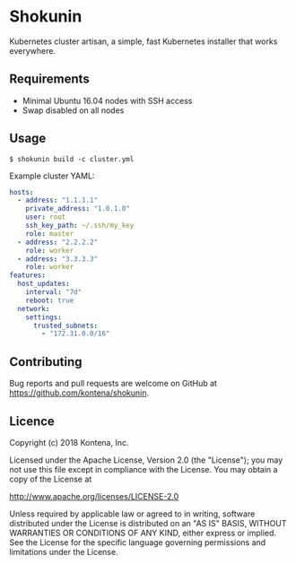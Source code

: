 # Shokunin

Kubernetes cluster artisan, a simple, fast Kubernetes installer that works everywhere.

## Requirements

- Minimal Ubuntu 16.04 nodes with SSH access
- Swap disabled on all nodes

## Usage

```
$ shokunin build -c cluster.yml
```

Example cluster YAML:

```yaml
hosts:
  - address: "1.1.1.1"
    private_address: "1.0.1.0"
    user: root
    ssh_key_path: ~/.ssh/my_key
    role: master
  - address: "2.2.2.2"
    role: worker
  - address: "3.3.3.3"
    role: worker
features:
  host_updates:
    interval: "7d"
    reboot: true
  network:
    settings:
      trusted_subnets:
        - "172.31.0.0/16"
```

## Contributing

Bug reports and pull requests are welcome on GitHub at https://github.com/kontena/shokunin.

## Licence

Copyright (c) 2018 Kontena, Inc.

Licensed under the Apache License, Version 2.0 (the "License"); you may not use this file except in compliance with the License. You may obtain a copy of the License at

http://www.apache.org/licenses/LICENSE-2.0

Unless required by applicable law or agreed to in writing, software distributed under the License is distributed on an "AS IS" BASIS, WITHOUT WARRANTIES OR CONDITIONS OF ANY KIND, either express or implied. See the License for the specific language governing permissions and limitations under the License.

